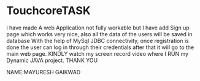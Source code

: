 # TouchcoreTASK
i have made A web Application not fully workable but I have add Sign up page which works very nice, also all the data of the users will be saved in database With the help
of MySql JDBC connectivity, once registration is done the user can log in through their credentials after that it will go to the main web page.
KINDLY watch my screen record video where I RUN my Dynamic JAVA project.
THANK YOU

NAME:MAYURESH GAIKWAD
